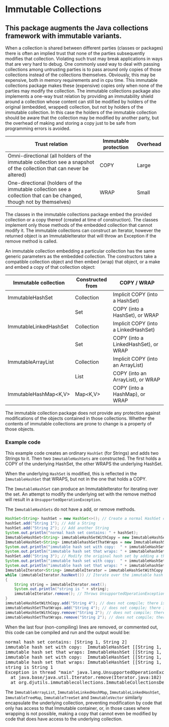 # Immutable Collections

## This package augments the Java collections framework with immutable variants.

When a collection is shared between different parties (classes or packages) there is often an implied trust that none of the parties subsequently modifies that collection. Violating such trust may break applications in ways that are very hard to debug. One commonly used way to deal with passing collections among untrusting parties is to pass around only copies of those collections instead of the collections themselves. Obviously, this may be expensive, both in memory requirements and in cpu time. This immutable collections package makes these (expensive) copies only when none of the parties may modify the collection. The immutable collections package also implements a one-way trust relation by providing an immutability shield around a collection whose content can still be modified by holders of the original (embedded, wrapped) collection, but not by holders of the immutable collection. In this case the holders of the immutable collection should be aware that the collection may be modified by another party, but the overhead of making and storing a copy just to be safe from programming errors is avoided.

| Trust relation | Immutable protection | Overhead |
| ----------------- | ---------------------------- | -------------- |
| Omni-directional (all holders of the immutable collection see a snapshot of the collection that can never be altered) | COPY | Large |
| One-directional (holders of the immutable collection see a collection that can be changed, though not by themselves) | WRAP | Small |

The classes in the immutable collections package embed the provided collection or a copy thereof (created at time of construction). The classes implement only those methods of the embedded collection that cannot modify it. The immutable collections can construct an Iterator, however the returned object is an ImmutableIterator that will throw an Exception if the remove method is called.

An immutable collection embedding a particular collection has the same generic parameters as the embedded collection. The constructors take a compatible collection object and then embed (wrap) that object, or a make and embed a copy of that collection object:

| Immutable collection | Constructed from | COPY / WRAP |
| --------------------------- | ----------------------- | --------------------- |
| ImmutableHashSet<E> | Collection<E> | Implicit COPY (into a HashSet) |
| | Set<E> | COPY (into a HashSet), or WRAP |
| ImmutableLinkedHashSet<E> | Collection<E> | Implicit COPY (into a LinkedHashSet) |
| | Set<E> | COPY (into a LinkedHashSet), or WRAP |
| ImmutableArrayList<E> | Collection<E> | Implicit COPY (into an ArrayList) |
| | List<E> | COPY (into an ArrayList), or WRAP |
| ImmutableHashMap<K,V> | Map<K,V> | COPY (into a HashMap), or WRAP |

The immutable collection package does not provide any protection against modifications of the objects contained in those collections. Whether the contents of immutable collections are prone to change is a property of those objects.
    
### Example code

This example code creates an ordinary `HashSet` (for Strings) and adds two Strings to it. Then two `ImmutableHashSets` are constructed. The first holds a COPY of the underlying HashSet, the other WRAPS the underlying HashSet.

When the underlying `HashSet` is modified, this is reflected in the `ImmutableHashSet` that WRAPS, but not in the one that holds a COPY.
    
The `ImmutableHashSet` can produce an ImmutableIterator for iterating over the set. An attempt to modify the underlying set with the remove method will result in a `UnsupportedOperationException`.
    
The `ImmutableHashSets` do not have a add, or remove methods.
    
```java
HashSet<String> hashSet = new HashSet<>(); // Create a normal HashSet containing Strings
hashSet.add("String 1"); // Add a String
hashSet.add("String 2"); // Add another String
System.out.println("normal hash set contains: " + hashSet);
ImmutableHashSet<String> immutableHashSetWithCopy = new ImmutableHashSet<>(hashSet); // Makes a copy
ImmutableHashSet<String> immutablehashSetThatWraps = new ImmutableHashSet<>(hashSet, Immutable.WRAP);
System.out.println("immutable hash set with copy:  " + immutableHashSetWithCopy); // Contains two Strings
System.out.println("immutable hash set that wraps: " + immutablehashSetThatWraps); // Contains two Strings
hashSet.add("String 3"); // Modify the original hash set by adding a third String
System.out.println("immutable hash set with copy:  " + immutableHashSetWithCopy); // Contains two Strings
System.out.println("immutable hash set that wraps: " + immutablehashSetThatWraps); // Contains three Strings
ImmutableIterator<String> immutableIterator = immutableHashSetWithCopy.iterator(); // Create an Iterator
while (immutableIterator.hasNext()) // Iterate over the immutable hash set 
{
    String string = immutableIterator.next();
    System.out.println("string is " + string);
    immutableIterator.remove(); // Throws UnsupportedOperationException
}
immutableHashSetWithCopy.add("String 4"); // does not compile; there is no add method
immutableHashSetThatWraps.add("String 4"); // does not compile; there is no add method
immutableHashSetWithCopy.remove("String 2"); // does not compile; there is no add method
immutableHashSetThatWraps.remove("String 2"); // does not compile; there is no add method
```
When the last four (non-compiling) lines are removed, or commented out, this code can be compiled and run and the output would be:
    
<pre>
normal hash set contains: [String 1, String 2]
immutable hash set with copy:  ImmutableHashSet [[String 1, String 2]]
immutable hash set that wraps: ImmutableHashSet [[String 1, String 2]]
immutable hash set with copy:  ImmutableHashSet [[String 1, String 2]]
immutable hash set that wraps: ImmutableHashSet [[String 1, String 2, String 3]]
string is String 1
Exception in thread "main" java.lang.UnsupportedOperationException: remove
  at java.base/java.util.Iterator.remove(Iterator.java:102)
  at org.djutils.immutablecollections.ImmutableCollectionsDemo.main(ImmutableCollectionsDemo.java:41)
</pre>
    
The `ImmutableArrayList`, `ImmutableLinkedHashMap`, `ImmutableLinkedHashSet`, `ImmutableTreeMap`, `ImmutableTreeSet` and `ImmutableVector` similarly encapsulate the underlying collection, preventing modification by code that only has access to that Immutable container, or, in those cases where wrapping is not possible, making a copy that cannot even be modified by code that does have access to the underlying collection.